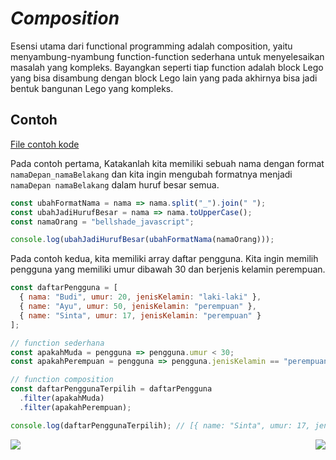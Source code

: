 # _Composition_

Esensi utama dari functional programming adalah composition, yaitu menyambung-nyambung function-function sederhana untuk menyelesaikan masalah yang kompleks. Bayangkan seperti tiap function adalah block Lego yang bisa disambung dengan block Lego lain yang pada akhirnya bisa jadi bentuk bangunan Lego yang kompleks.

## Contoh

[File contoh kode](example.js)

Pada contoh pertama, Katakanlah kita memiliki sebuah nama dengan format `namaDepan_namaBelakang` dan kita ingin mengubah formatnya menjadi `namaDepan namaBelakang` dalam huruf besar semua.

```js
const ubahFormatNama = nama => nama.split("_").join(" ");
const ubahJadiHurufBesar = nama => nama.toUpperCase();
const namaOrang = "bellshade_javascript";

console.log(ubahJadiHurufBesar(ubahFormatNama(namaOrang)));
```

Pada contoh kedua, kita memiliki array daftar pengguna. Kita ingin memilih pengguna yang memiliki umur dibawah 30 dan berjenis kelamin perempuan.

```js
const daftarPengguna = [
  { nama: "Budi", umur: 20, jenisKelamin: "laki-laki" },
  { name: "Ayu", umur: 50, jenisKelamin: "perempuan" },
  { name: "Sinta", umur: 17, jenisKelamin: "perempuan" }
];

// function sederhana
const apakahMuda = pengguna => pengguna.umur < 30;
const apakahPerempuan = pengguna => pengguna.jenisKelamin == "perempuan";

// function composition
const daftarPenggunaTerpilih = daftarPengguna
  .filter(apakahMuda)
  .filter(apakahPerempuan);

console.log(daftarPenggunaTerpilih); // [{ name: "Sinta", umur: 17, jenisKelamin: "perempuan" }]
```

[<img align="left" src="https://api.bellshade.org/badge/navigation?badgeType=previous&text=High%20Order%20Function" />](../004_High_Order_Function)

[<img align="right" src="https://api.bellshade.org/badge/navigation?badgeType=next&text=Immutability" />](../006_Immutability)
